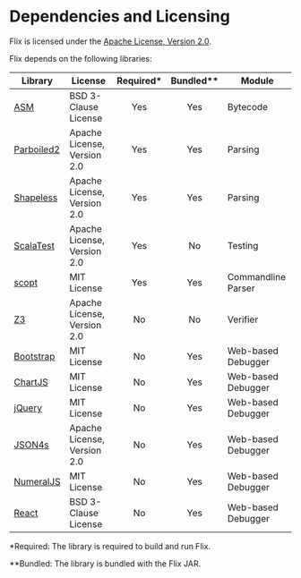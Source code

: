 # Dependencies and Licensing #

Flix is licensed under the [Apache License, Version 2.0](https://github.com/flix/flix/blob/master/LICENSE.md). 

Flix depends on the following libraries:

| Library                                              | License                     | Required* | Bundled** | Module             |
| ---------------------------------------------------- | --------------------------- | :-------: | :-------: | ------------------ |
| [ASM](http://asm.ow2.org/)                           | BSD 3-Clause License        |    Yes    |    Yes    | Bytecode           |
| [Parboiled2](https://github.com/sirthias/parboiled2) | Apache License, Version 2.0 |    Yes    |    Yes    | Parsing            |
| [Shapeless](https://github.com/milessabin/shapeless) | Apache License, Version 2.0 |    Yes    |    Yes    | Parsing            |
| [ScalaTest](http://www.scalatest.org/)               | Apache License, Version 2.0 |    Yes    |     No    | Testing            |
| [scopt](https://github.com/scopt/scopt)              | MIT License                 |    Yes    |    Yes    | Commandline Parser |
| [Z3](https://github.com/Z3Prover/z3)                 | Apache License, Version 2.0 |     No    |     No    | Verifier           |
| [Bootstrap](http://getbootstrap.com/)                | MIT License                 |     No    |    Yes    | Web-based Debugger |
| [ChartJS](http://www.chartjs.org/)                   | MIT License                 |     No    |    Yes    | Web-based Debugger |
| [jQuery](https://jquery.com/)                        | MIT License                 |     No    |    Yes    | Web-based Debugger |
| [JSON4s](https://github.com/json4s/json4s)           | Apache License, Version 2.0 |     No    |    Yes    | Web-based Debugger |
| [NumeralJS](http://numeraljs.com/)                   | MIT License                 |     No    |    Yes    | Web-based Debugger |
| [React](https://github.com/facebook/react)           | BSD 3-Clause License        |     No    |    Yes    | Web-based Debugger |

*Required: The library is required to build and run Flix. 

**Bundled: The library is bundled with the Flix JAR.
